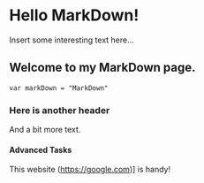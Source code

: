 # Hello MarkDown!

Insert some interesting text here...

## Welcome to my MarkDown page.

    var markDown = "MarkDown"

### Here is another header

And a bit more text.

#### Advanced Tasks

This website (https://google.com)] is handy!
